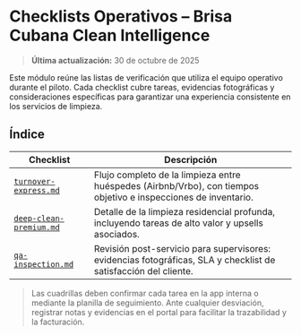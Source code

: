 # Checklists Operativos – Brisa Cubana Clean Intelligence

> **Última actualización:** 30 de octubre de 2025

Este módulo reúne las listas de verificación que utiliza el equipo operativo durante el piloto. Cada checklist cubre tareas, evidencias fotográficas y consideraciones específicas para garantizar una experiencia consistente en los servicios de limpieza.

## Índice

| Checklist                                        | Descripción                                                                                                     |
| ------------------------------------------------ | --------------------------------------------------------------------------------------------------------------- |
| [`turnover-express.md`](turnover-express.md)     | Flujo completo de la limpieza entre huéspedes (Airbnb/Vrbo), con tiempos objetivo e inspecciones de inventario. |
| [`deep-clean-premium.md`](deep-clean-premium.md) | Detalle de la limpieza residencial profunda, incluyendo tareas de alto valor y upsells asociados.               |
| [`qa-inspection.md`](qa-inspection.md)           | Revisión post-servicio para supervisores: evidencias fotográficas, SLA y checklist de satisfacción del cliente. |

> Las cuadrillas deben confirmar cada tarea en la app interna o mediante la planilla de seguimiento. Ante cualquier desviación, registrar notas y evidencias en el portal para facilitar la trazabilidad y la facturación.
